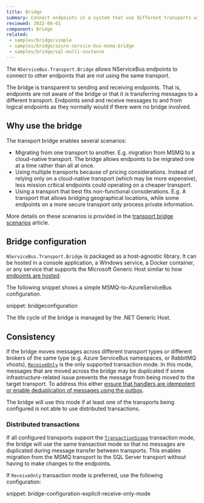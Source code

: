 ```yaml
---
title: Bridge
summary: Connect endpoints in a system that use different transports with the transport bridge
reviewed: 2022-04-01
component: Bridge
related:
 - samples/bridge/simple
 - samples/bridge/azure-service-bus-msmq-bridge
 - samples/bridge/sql-multi-instance
---
```


The `NServiceBus.Transport.Bridge` allows NServiceBus endpoints to connect to other endpoints that are not using the same transport.

The bridge is transparent to sending and receiving endpoints. That is, endpoints are not aware of the bridge or that it is transferring messages to a different transport. Endpoints send and receive messages to and from logical endpoints as they normally would if there were no bridge involved.

## Why use the bridge

The transport bridge enables several scenarios:

- Migrating from one transport to another. E.g. migration from MSMQ to a cloud-native transport. The bridge allows endpoints to be migrated one at a time rather than all at once.
- Using multiple transports because of pricing considerations. Instead of relying only on a cloud-native transport (which may be more expensive), less mission critical endpoints could operating on a cheaper transport.
- Using a transport that best fits non-functional considerations. E.g. A transport that allows bridging geographical locations, while some endpoints on a more secure transport only process private information.

More details on these scenarios is provided in the [transport bridge scenarios](scenarios.md) article.

## Bridge configuration

`NServiceBus.Transport.Bridge` is packaged as a host-agnostic library. It can be hosted in a console application, a Windows service, a Docker container, or any service that supports the Microsoft Generic Host similar to how [endpoints are hosted](/nservicebus/hosting/selecting.md).

The following snippet shows a simple MSMQ-to-AzureServiceBus configuration.

snippet: bridgeconfiguration

The life cycle of the bridge is managed by the .NET Generic Host.

## Consistency

If the bridge moves messages across different transport types or different brokers of the same type (e.g. Azure ServiceBus namespaces, or RabbitMQ vhosts), [`ReceiveOnly`](/transports/transactions.md#transactions-transport-transaction-receive-only) is the only supported transaction mode. In this mode, messages that are moved across the bridge may be duplicated if some infrastructure-related issue prevents the message from being moved to the target transport. To address this either [ensure that handlers are idempotent or enable deduplication of messages using the outbox](/transports/transactions.md#transactions-transport-transaction-receive-only-consistency-guarantees).

The bridge will use this mode if at least one of the transports being configured is not able to use distributed transactions.

### Distributed transactions

If all configured transports support the [`TransactionScope`](/transports/transactions.md#transactions-transaction-scope-distributed-transaction) transaction mode, the bridge will use the same transaction mode so that no messages are duplicated during message transfer between transports. This enables migration from the MSMQ transport to the SQL Server transport without having to make changes to the endpoints.

If `ReceiveOnly` transaction mode is preferred, use the following configuration:

snippet: bridge-configuration-explicit-receive-only-mode
